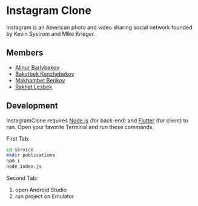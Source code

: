 # Instagram Clone

Instagram is an American photo and video sharing social network founded by Kevin Systrom and Mike Krieger.

## Members
- [Alinur Barlybekov](https://github.com/AlinurBarlybekov)
- [Bakytbek Kenzhebekov](https://github.com/Bakytbek03042)
- [Makhambet Berikov](https://github.com/mahambetberikov)
- [Rakhat Lesbek](https://github.com/rakhatlesbek)


## Development
InstagramClone requires [Node.js](https://nodejs.org/) (for back-end) and [Flutter](https://flutter.dev/) (for client) to run.
Open your favorite Terminal and run these commands.

First Tab:

```sh
cd service
mkdir publications
npm i
node index.js
```

Second Tab:
1. open Android Studio
2. run project on Emulator
